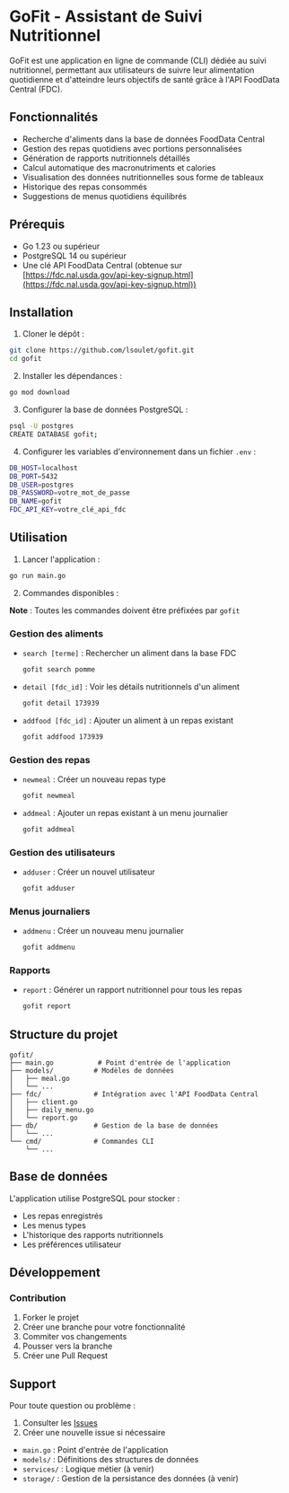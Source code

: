 # GoFit - Assistant de Suivi Nutritionnel

GoFit est une application en ligne de commande (CLI) dédiée au suivi nutritionnel, permettant aux utilisateurs de suivre leur alimentation quotidienne et d'atteindre leurs objectifs de santé grâce à l'API FoodData Central (FDC).

## Fonctionnalités

- Recherche d'aliments dans la base de données FoodData Central
- Gestion des repas quotidiens avec portions personnalisées
- Génération de rapports nutritionnels détaillés
- Calcul automatique des macronutriments et calories
- Visualisation des données nutritionnelles sous forme de tableaux
- Historique des repas consommés
- Suggestions de menus quotidiens équilibrés

## Prérequis

- Go 1.23 ou supérieur
- PostgreSQL 14 ou supérieur
- Une clé API FoodData Central (obtenue sur [https://fdc.nal.usda.gov/api-key-signup.html](https://fdc.nal.usda.gov/api-key-signup.html))

## Installation

1. Cloner le dépôt :
```bash
git clone https://github.com/lsoulet/gofit.git
cd gofit
```

2. Installer les dépendances :
```bash
go mod download
```

3. Configurer la base de données PostgreSQL :
```bash
psql -U postgres
CREATE DATABASE gofit;
```

4. Configurer les variables d'environnement dans un fichier `.env` :
```bash
DB_HOST=localhost
DB_PORT=5432
DB_USER=postgres
DB_PASSWORD=votre_mot_de_passe
DB_NAME=gofit
FDC_API_KEY=votre_clé_api_fdc
```

## Utilisation

1. Lancer l'application :
```bash
go run main.go
```

2. Commandes disponibles :

**Note** : Toutes les commandes doivent être préfixées par `gofit`

### Gestion des aliments
- `search [terme]` : Rechercher un aliment dans la base FDC
  ```bash
  gofit search pomme
  ```

- `detail [fdc_id]` : Voir les détails nutritionnels d'un aliment
  ```bash
  gofit detail 173939
  ```

- `addfood [fdc_id]` : Ajouter un aliment à un repas existant
  ```bash
  gofit addfood 173939
  ```

### Gestion des repas
- `newmeal` : Créer un nouveau repas type
  ```bash
  gofit newmeal
  ```

- `addmeal` : Ajouter un repas existant à un menu journalier
  ```bash
  gofit addmeal
  ```

### Gestion des utilisateurs
- `adduser` : Créer un nouvel utilisateur
  ```bash
  gofit adduser
  ```

### Menus journaliers
- `addmenu` : Créer un nouveau menu journalier
  ```bash
  gofit addmenu
  ```

### Rapports
- `report` : Générer un rapport nutritionnel pour tous les repas
  ```bash
  gofit report
  ```

## Structure du projet

```
gofit/
├── main.go           # Point d'entrée de l'application
├── models/          # Modèles de données
│   ├── meal.go
│   └── ...
├── fdc/             # Intégration avec l'API FoodData Central
│   ├── client.go
│   ├── daily_menu.go
│   └── report.go
├── db/              # Gestion de la base de données
│   └── ...
└── cmd/             # Commandes CLI
    └── ...
```

## Base de données

L'application utilise PostgreSQL pour stocker :
- Les repas enregistrés
- Les menus types
- L'historique des rapports nutritionnels
- Les préférences utilisateur

## Développement

### Contribution

1. Forker le projet
2. Créer une branche pour votre fonctionnalité
3. Commiter vos changements
4. Pousser vers la branche
5. Créer une Pull Request

## Support

Pour toute question ou problème :
1. Consulter les [Issues](https://github.com/lsoulet/gofit/issues)
2. Créer une nouvelle issue si nécessaire


- `main.go` : Point d'entrée de l'application
- `models/` : Définitions des structures de données
- `services/` : Logique métier (à venir)
- `storage/` : Gestion de la persistance des données (à venir)
